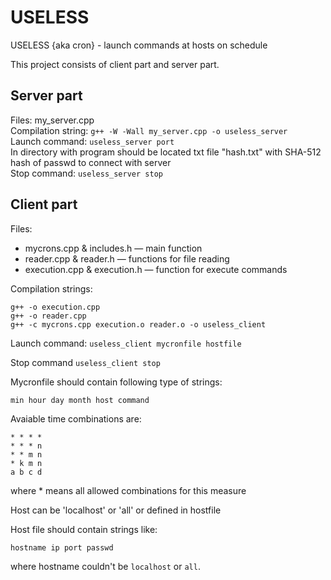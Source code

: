 # USELESS
USELESS {aka cron} - launch commands at hosts on schedule

This project consists of client part and server part.

## Server part

Files: my_server.cpp  
Compilation string: `g++ -W -Wall my_server.cpp -o useless_server`  
Launch command: `useless_server port`  
In directory with program should be located txt file "hash.txt" with SHA-512 hash of passwd to connect with server  
Stop command: `useless_server stop`  

## Client part

Files:
- mycrons.cpp & includes.h — main function
- reader.cpp & reader.h — functions for file reading
- execution.cpp & execution.h — function for execute commands

Compilation strings:
```
g++ -o execution.cpp  
g++ -o reader.cpp  
g++ -c mycrons.cpp execution.o reader.o -o useless_client
```  

Launch command: `useless_client mycronfile hostfile`

Stop command `useless_client stop`

Mycronfile should contain following type of strings:
```
min hour day month host command
```
Avaiable time combinations are:
```
* * * *
* * * n
* * m n
* k m n
a b c d
```   
where \* means all allowed combinations for this measure

Host can be 'localhost' or 'all' or defined in hostfile

Host file should contain strings like:
```
hostname ip port passwd
```  
where hostname couldn't be `localhost` or `all`.


